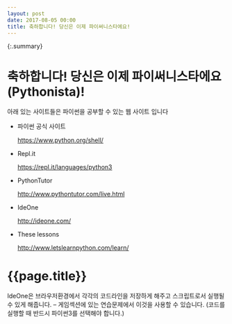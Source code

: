 ```yaml
---
layout: post
date: 2017-08-05 00:00
title: 축하합니다! 당신은 이제 파이써니스타에요!  
---
```


{:.summary}

<div id="desc" markdown="1">

# 축하합니다! 당신은 이제 파이써니스타에요(Pythonista)!

아래 있는 사이트들은 파이썬을 공부할 수 있는 웹 사이트 입니다

* 파이썬 공식 사이트 

   https://www.python.org/shell/

* Repl.it

  https://repl.it/languages/python3

* PythonTutor

   http://www.pythontutor.com/live.html

* IdeOne

   http://ideone.com/

* These lessons

  http://www.letslearnpython.com/learn/


</div>

<div id="desc" markdown="1">

# {{page.title}}

IdeOne은 브라우저환경에서 각각의 코드라인을 저장하게 해주고 스크립트로서 실행될 수 있게 해줍니다. – 게임섹션에 있는 연습문제에서 이것을 사용할
수 있습니다. (코드를 실행할 때 반드시 파이썬3를 선택해야 합니다.) 

</div>